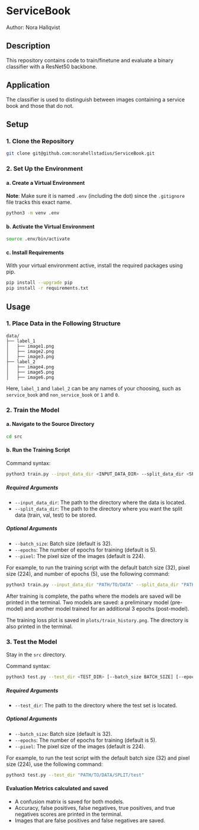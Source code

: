 # ServiceBook

Author: Nora Hallqvist

## Description 
This repository contains code to train/finetune and evaluate a binary classifier with a ResNet50 backbone.

## Application 
The classifier is used to distinguish between images containing a service book and those that do not.

## Setup 

### 1. Clone the Repository

```bash
git clone git@github.com:norahellstadius/ServiceBook.git
```

### 2. Set Up the Environment 

#### a. Create a Virtual Environment

**Note**: Make sure it is named `.env` (including the dot) since the `.gitignore` file tracks this exact name.

```bash
python3 -m venv .env
```

#### b. Activate the Virtual Environment

```bash
source .env/bin/activate
```

#### c. Install Requirements

With your virtual environment active, install the required packages using pip.

```bash
pip install --upgrade pip
pip install -r requirements.txt
```

## Usage 

### 1. Place Data in the Following Structure

```
data/
├── label_1
│   ├── image1.png
│   ├── image2.png
│   ├── image3.png
├── label_2
│   ├── image4.png
│   ├── image5.png
│   ├── image6.png
```

Here, `label_1` and `label_2` can be any names of your choosing, such as `service_book` and `non_service_book` or `1` and `0`.

### 2. Train the Model

#### a. Navigate to the Source Directory

```bash 
cd src
```

#### b. Run the Training Script

Command syntax: 
```bash
python3 train.py --input_data_dir <INPUT_DATA_DIR> --split_data_dir <SPLIT_DATA_DIR> [--batch_size BATCH_SIZE] [--epochs EPOCHS] [--pixel PIXEL]
```

##### Required Arguments

- `--input_data_dir`: The path to the directory where the data is located.
- `--split_data_dir`: The path to the directory where you want the split data (train, val, test) to be stored.

##### Optional Arguments

- `--batch_size`: Batch size (default is 32).
- `--epochs`: The number of epochs for training (default is 5).
- `--pixel`: The pixel size of the images (default is 224).

For example, to run the training script with the default batch size (32), pixel size (224), and number of epochs (5), use the following command:

```bash 
python3 train.py --input_data_dir "PATH/TO/DATA" --split_data_dir "PATH/TO/SAVE/SPLIT/DATA"
```

After training is complete, the paths where the models are saved will be printed in the terminal. Two models are saved: a preliminary model (pre-model) and another model trained for an additional 3 epochs (post-model).

The training loss plot is saved in `plots/train_history.png`. The directory is also printed in the terminal.

### 3. Test the Model

Stay in the `src` directory.

Command syntax: 
```bash
python3 test.py --test_dir <TEST_DIR> [--batch_size BATCH_SIZE] [--epochs EPOCHS] [--pixel PIXEL]
```

##### Required Arguments

- `--test_dir`: The path to the directory where the test set is located.

##### Optional Arguments

- `--batch_size`: Batch size (default is 32).
- `--epochs`: The number of epochs for training (default is 5).
- `--pixel`: The pixel size of the images (default is 224).

For example, to run the test script with the default batch size (32) and pixel size (224), use the following command:

```bash 
python3 test.py --test_dir "PATH/TO/DATA/SPLIT/test" 
```

#### Evaluation Metrics calculated and saved

- A confusion matrix is saved for both models.
- Accuracy, false positives, false negatives, true positives, and true negatives scores are printed in the terminal.
- Images that are false positives and false negatives are saved.

